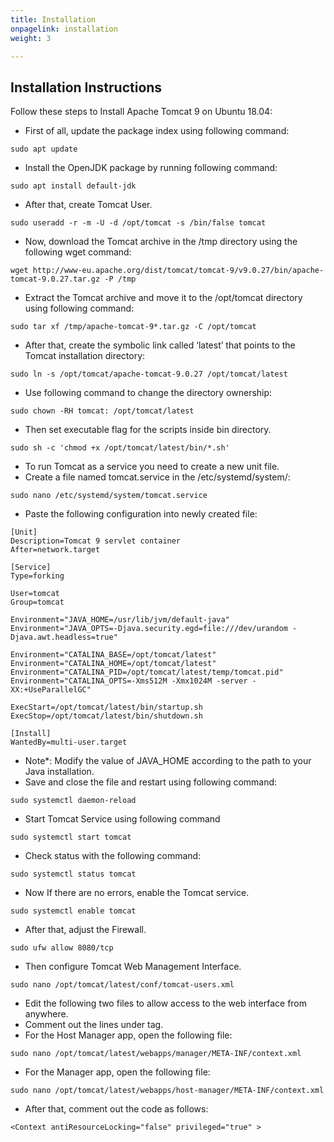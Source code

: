 ```yaml
---
title: Installation
onpagelink: installation
weight: 3

---
```


Installation Instructions
-------------------------

Follow these steps to Install Apache Tomcat 9 on Ubuntu 18.04:

- First of all, update the package index using following command:
 
 ```
sudo apt update
```

- Install the OpenJDK package by running following command:
 
 ```
sudo apt install default-jdk
```

- After that, create Tomcat User.
 
 ```
sudo useradd -r -m -U -d /opt/tomcat -s /bin/false tomcat
```

- Now, download the Tomcat archive in the /tmp directory using the following wget command:
 
 ```
wget http://www-eu.apache.org/dist/tomcat/tomcat-9/v9.0.27/bin/apache-tomcat-9.0.27.tar.gz -P /tmp
```

- Extract the Tomcat archive and move it to the /opt/tomcat directory using following command:
 
 ```
sudo tar xf /tmp/apache-tomcat-9*.tar.gz -C /opt/tomcat
```

- After that, create the symbolic link called ‘latest’ that points to the Tomcat installation directory:
 
 ```
sudo ln -s /opt/tomcat/apache-tomcat-9.0.27 /opt/tomcat/latest
```

- Use following command to change the directory ownership:
 
 ```
sudo chown -RH tomcat: /opt/tomcat/latest
```

- Then set executable flag for the scripts inside bin directory.
 
 ```
sudo sh -c 'chmod +x /opt/tomcat/latest/bin/*.sh'
```

- To run Tomcat as a service you need to create a new unit file.
- Create a file named tomcat.service in the /etc/systemd/system/:
 
 ```
sudo nano /etc/systemd/system/tomcat.service
```

- Paste the following configuration into newly created file:
 
 ```
[Unit]
Description=Tomcat 9 servlet container
After=network.target

[Service]
Type=forking

User=tomcat
Group=tomcat

Environment="JAVA_HOME=/usr/lib/jvm/default-java"
Environment="JAVA_OPTS=-Djava.security.egd=file:///dev/urandom -Djava.awt.headless=true"

Environment="CATALINA_BASE=/opt/tomcat/latest"
Environment="CATALINA_HOME=/opt/tomcat/latest"
Environment="CATALINA_PID=/opt/tomcat/latest/temp/tomcat.pid"
Environment="CATALINA_OPTS=-Xms512M -Xmx1024M -server -XX:+UseParallelGC"

ExecStart=/opt/tomcat/latest/bin/startup.sh
ExecStop=/opt/tomcat/latest/bin/shutdown.sh

[Install]
WantedBy=multi-user.target
```

- Note\*: Modify the value of JAVA\_HOME according to the path to your Java installation.
- Save and close the file and restart using following command:
 
 ```
sudo systemctl daemon-reload
```

- Start Tomcat Service using following command
 
 ```
sudo systemctl start tomcat
```

- Check status with the following command:
 
 ```
sudo systemctl status tomcat
```

- Now If there are no errors, enable the Tomcat service.
 
 ```
sudo systemctl enable tomcat
```

- After that, adjust the Firewall.
 
 ```
sudo ufw allow 8080/tcp
```

- Then configure Tomcat Web Management Interface.
 
 ```
sudo nano /opt/tomcat/latest/conf/tomcat-users.xml
```

- Edit the following two files to allow access to the web interface from anywhere.
- Comment out the lines under tag.
- For the Host Manager app, open the following file:
 
 ```
sudo nano /opt/tomcat/latest/webapps/manager/META-INF/context.xml
```

- For the Manager app, open the following file:
 
 ```
sudo nano /opt/tomcat/latest/webapps/host-manager/META-INF/context.xml
```

- After that, comment out the code as follows:
 
 `<Context antiResourceLocking="false" privileged="true" >`